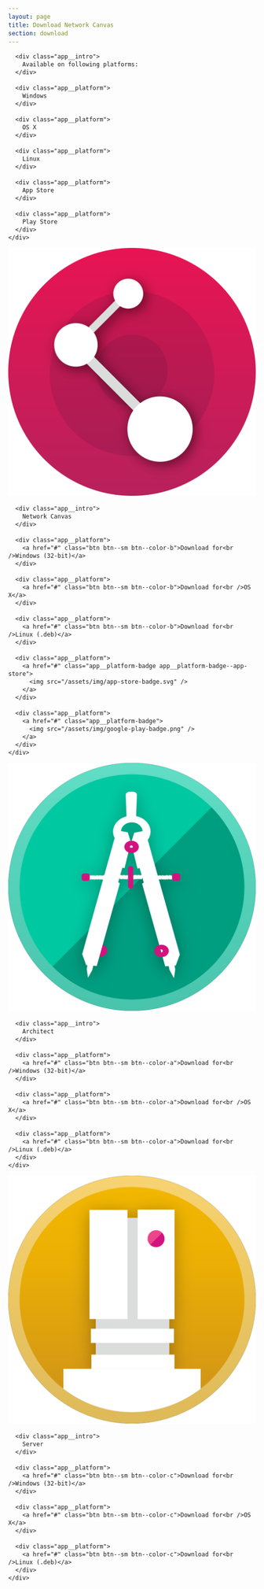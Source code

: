 ```yaml
---
layout: page
title: Download Network Canvas
section: download
---
```


<div class="app-suite">

  <div class="app-suite__platforms">
    <div class="app app--platforms">
      <div class="app__hero"></div>

      <div class="app__intro">
        Available on following platforms:
      </div>

      <div class="app__platform">
        Windows
      </div>

      <div class="app__platform">
        OS X
      </div>

      <div class="app__platform">
        Linux
      </div>

      <div class="app__platform">
        App Store
      </div>

      <div class="app__platform">
        Play Store
      </div>
    </div>
  </div>

  <div class="app-suite__app">
    <div class="app">
      <div class="app__hero">
        <div class="app__hero-logo">
          <img src="/assets/img/network-canvas-icon.svg" />
        </div>
      </div>

      <div class="app__intro">
        Network Canvas
      </div>

      <div class="app__platform">
        <a href="#" class="btn btn--sm btn--color-b">Download for<br />Windows (32-bit)</a>
      </div>

      <div class="app__platform">
        <a href="#" class="btn btn--sm btn--color-b">Download for<br />OS X</a>
      </div>

      <div class="app__platform">
        <a href="#" class="btn btn--sm btn--color-b">Download for<br />Linux (.deb)</a>
      </div>

      <div class="app__platform">
        <a href="#" class="app__platform-badge app__platform-badge--app-store">
          <img src="/assets/img/app-store-badge.svg" />
        </a>
      </div>

      <div class="app__platform">
        <a href="#" class="app__platform-badge">
          <img src="/assets/img/google-play-badge.png" />
        </a>
      </div>
    </div>
  </div>

  <div class="app-suite__app">
    <div class="app">
      <div class="app__hero">
        <div class="app__hero-logo">
          <img src="/assets/img/architect-icon.svg" />
        </div>
      </div>

      <div class="app__intro">
        Architect
      </div>

      <div class="app__platform">
        <a href="#" class="btn btn--sm btn--color-a">Download for<br />Windows (32-bit)</a>
      </div>

      <div class="app__platform">
        <a href="#" class="btn btn--sm btn--color-a">Download for<br />OS X</a>
      </div>

      <div class="app__platform">
        <a href="#" class="btn btn--sm btn--color-a">Download for<br />Linux (.deb)</a>
      </div>
    </div>
  </div>

  <div class="app-suite__app">
    <div class="app">
      <div class="app__hero">
        <div class="app__hero-logo">
          <img src="/assets/img/server-icon.svg" />
        </div>
      </div>

      <div class="app__intro">
        Server
      </div>

      <div class="app__platform">
        <a href="#" class="btn btn--sm btn--color-c">Download for<br />Windows (32-bit)</a>
      </div>

      <div class="app__platform">
        <a href="#" class="btn btn--sm btn--color-c">Download for<br />OS X</a>
      </div>

      <div class="app__platform">
        <a href="#" class="btn btn--sm btn--color-c">Download for<br />Linux (.deb)</a>
      </div>
    </div>
  </div>

</div>
